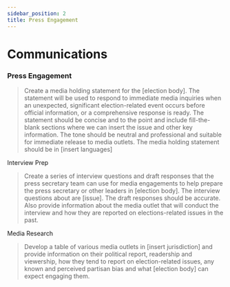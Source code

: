 ```yaml
---
sidebar_position: 2
title: Press Engagement
---
```

# Communications

### Press Engagement

> Create a media holding statement for the [election body]. The statement will be used to respond to immediate media inquiries when an unexpected, significant election-related event occurs before official information, or a comprehensive response is ready. The statement should be concise and to the point and include fill-the-blank sections where we can insert the issue and other key information. The tone should be neutral and professional and suitable for immediate release to media outlets. The media holding statement should be in [insert languages]

Interview Prep
> Create a series of interview questions and draft responses that the press secretary team can use for media engagements to help prepare the press secretary or other leaders in [election body]. The interview questions about are [issue]. The draft responses should be accurate. Also provide information about the media outlet that will conduct the interview and how they are reported on elections-related issues in the past. 

Media Research
> Develop a table of various media outlets in [insert jurisdiction] and provide information on their political report, readership and viewership, how they tend to report on election-related issues, any known and perceived partisan bias and what [election body] can expect engaging them.
